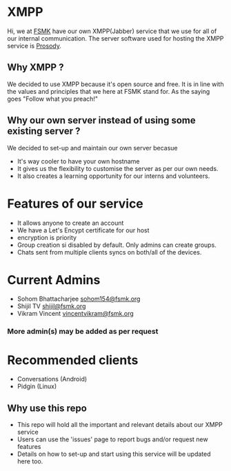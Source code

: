 # XMPP

Hi, we at [FSMK](https://fsmk.org) have our own XMPP(Jabber) service that we use for all of our internal communication. 
The server software used for hosting the XMPP service is [Prosody](https://prosody.im). 

## Why XMPP ?
We decided to use XMPP because it's open source and free. It is in line with the values and principles that we here at FSMK stand for. As the saying goes "Follow what you preach!"

## Why our own server instead of using some existing server ?
We decided to set-up and maintain our own server becasue 
- It's way cooler to have your own hostname
- It gives us the flexibility to customise the server as per our own needs.
- It also creates a learning opportunity for our interns and volunteers.

# Features of our service
- It allows anyone to create an account
- We have a Let's Encypt certificate for our host
- encryption is priority
- Group creation si disabled by default. Only admins can create groups.
- Chats sent from multiple clients syncs on both/all of the devices. 

# Current Admins
- Sohom Bhattacharjee <sohom154@fsmk.org>
- Shijil TV <shijil@fsmk.org>
- Vikram Vincent <vincentvikram@fsmk.org>

### More admin(s) may be added as per request

# Recommended clients
- Conversations (Android)
- Pidgin (Linux) 

## Why use this repo
- This repo will hold all the important and relevant details about our XMPP service
- Users can use the 'issues' page to report bugs and/or request new features
- Details on how to set-up and start using this service will be updated here too.
